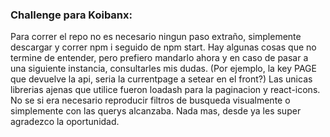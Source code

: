 ### Challenge para Koibanx:

Para correr el repo no es necesario ningun paso extraño, simplemente descargar y correr npm i seguido de npm start. 
Hay algunas cosas que no termine de entender, pero prefiero mandarlo ahora y en caso de pasar a una siguiente instancia, consultarles mis dudas. (Por ejemplo, 
la key PAGE que devuelve la api, seria la currentpage a setear en el front?)
Las unicas librerias ajenas que utilice fueron loadash para la paginacion y react-icons. 
No se si era necesario reproducir filtros de busqueda visualmente o simplemente con las querys alcanzaba. 
Nada mas, desde ya les super agradezco la oportunidad.
